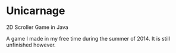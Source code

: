 # Unicarnage
2D Scroller Game in Java

A game I made in my free time during the summer of 2014. It is still unfinished however.
